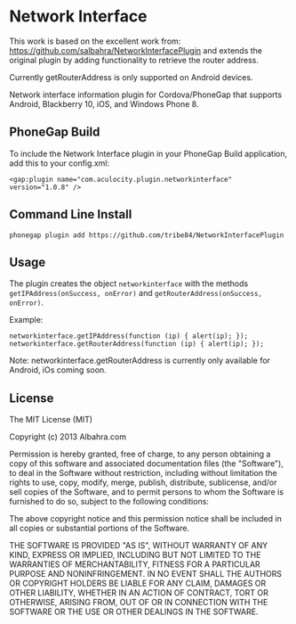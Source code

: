 Network Interface
=================

This work is based on the excellent work from: https://github.com/salbahra/NetworkInterfacePlugin and extends the original plugin by adding functionality to retrieve the router address.

Currently getRouterAddress is only supported on Android devices.

Network interface information plugin for Cordova/PhoneGap that supports Android, Blackberry 10, iOS, and Windows Phone 8.

## PhoneGap Build

To include the Network Interface plugin in your PhoneGap Build application, add this to your config.xml:

    <gap:plugin name="com.aculocity.plugin.networkinterface" version="1.0.8" />

## Command Line Install

    phonegap plugin add https://github.com/tribe84/NetworkInterfacePlugin

## Usage

The plugin creates the object `networkinterface` with the methods `getIPAddress(onSuccess, onError)` and `getRouterAddress(onSuccess, onError)`.

Example:

	networkinterface.getIPAddress(function (ip) { alert(ip); });
	networkinterface.getRouterAddress(function (ip) { alert(ip); });

Note:
	networkinterface.getRouterAddress is currently only available for Android, iOs coming soon.

## License

The MIT License (MIT)

Copyright (c) 2013 Albahra.com

Permission is hereby granted, free of charge, to any person obtaining a copy
of this software and associated documentation files (the "Software"), to deal
in the Software without restriction, including without limitation the rights
to use, copy, modify, merge, publish, distribute, sublicense, and/or sell
copies of the Software, and to permit persons to whom the Software is
furnished to do so, subject to the following conditions:

The above copyright notice and this permission notice shall be included in
all copies or substantial portions of the Software.

THE SOFTWARE IS PROVIDED "AS IS", WITHOUT WARRANTY OF ANY KIND, EXPRESS OR
IMPLIED, INCLUDING BUT NOT LIMITED TO THE WARRANTIES OF MERCHANTABILITY,
FITNESS FOR A PARTICULAR PURPOSE AND NONINFRINGEMENT. IN NO EVENT SHALL THE
AUTHORS OR COPYRIGHT HOLDERS BE LIABLE FOR ANY CLAIM, DAMAGES OR OTHER
LIABILITY, WHETHER IN AN ACTION OF CONTRACT, TORT OR OTHERWISE, ARISING FROM,
OUT OF OR IN CONNECTION WITH THE SOFTWARE OR THE USE OR OTHER DEALINGS IN
THE SOFTWARE.
